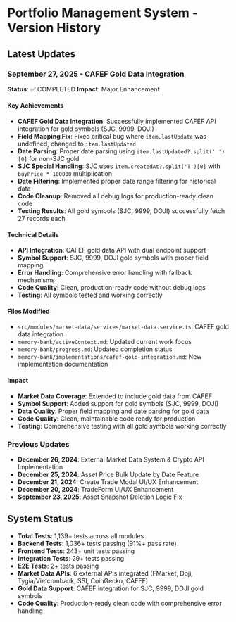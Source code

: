 # Portfolio Management System - Version History

## Latest Updates

### September 27, 2025 - CAFEF Gold Data Integration
**Status**: ✅ COMPLETED
**Impact**: Major Enhancement

#### Key Achievements
- **CAFEF Gold Data Integration**: Successfully implemented CAFEF API integration for gold symbols (SJC, 9999, DOJI)
- **Field Mapping Fix**: Fixed critical bug where `item.lastUpdate` was undefined, changed to `item.lastUpdated`
- **Date Parsing**: Proper date parsing using `item.lastUpdated?.split(' ')[0]` for non-SJC gold
- **SJC Special Handling**: SJC uses `item.createdAt?.split('T')[0]` with `buyPrice * 100000` multiplication
- **Date Filtering**: Implemented proper date range filtering for historical data
- **Code Cleanup**: Removed all debug logs for production-ready clean code
- **Testing Results**: All gold symbols (SJC, 9999, DOJI) successfully fetch 27 records each

#### Technical Details
- **API Integration**: CAFEF gold data API with dual endpoint support
- **Symbol Support**: SJC, 9999, DOJI gold symbols with proper field mapping
- **Error Handling**: Comprehensive error handling with fallback mechanisms
- **Code Quality**: Clean, production-ready code without debug logs
- **Testing**: All symbols tested and working correctly

#### Files Modified
- `src/modules/market-data/services/market-data.service.ts`: CAFEF gold data integration
- `memory-bank/activeContext.md`: Updated current work focus
- `memory-bank/progress.md`: Updated completion status
- `memory-bank/implementations/cafef-gold-integration.md`: New implementation documentation

#### Impact
- **Market Data Coverage**: Extended to include gold data from CAFEF
- **Symbol Support**: Added support for gold symbols (SJC, 9999, DOJI)
- **Data Quality**: Proper field mapping and date parsing for gold data
- **Code Quality**: Clean, maintainable code ready for production
- **Testing**: Comprehensive testing with all gold symbols working correctly

### Previous Updates
- **December 26, 2024**: External Market Data System & Crypto API Implementation
- **December 25, 2024**: Asset Price Bulk Update by Date Feature
- **December 21, 2024**: Create Trade Modal UI/UX Enhancement
- **December 20, 2024**: TradeForm UI/UX Enhancement
- **September 23, 2025**: Asset Snapshot Deletion Logic Fix

## System Status
- **Total Tests**: 1,139+ tests across all modules
- **Backend Tests**: 1,036+ tests passing (91%+ pass rate)
- **Frontend Tests**: 243+ unit tests passing
- **Integration Tests**: 29+ tests passing
- **E2E Tests**: 2+ tests passing
- **Market Data APIs**: 6 external APIs integrated (FMarket, Doji, Tygia/Vietcombank, SSI, CoinGecko, CAFEF)
- **Gold Data Support**: CAFEF integration for SJC, 9999, DOJI gold symbols
- **Code Quality**: Production-ready clean code with comprehensive error handling